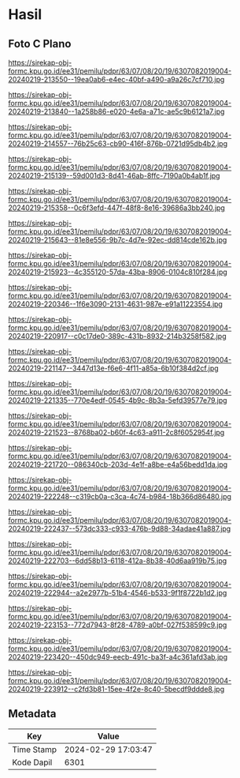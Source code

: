 # Hasil

## Foto C Plano

https://sirekap-obj-formc.kpu.go.id/ee31/pemilu/pdpr/63/07/08/20/19/6307082019004-20240219-213550--19ea0ab6-e4ec-40bf-a490-a9a26c7cf710.jpg

https://sirekap-obj-formc.kpu.go.id/ee31/pemilu/pdpr/63/07/08/20/19/6307082019004-20240219-213840--1a258b86-e020-4e6a-a71c-ae5c9b6121a7.jpg

https://sirekap-obj-formc.kpu.go.id/ee31/pemilu/pdpr/63/07/08/20/19/6307082019004-20240219-214557--76b25c63-cb90-416f-876b-0721d95db4b2.jpg

https://sirekap-obj-formc.kpu.go.id/ee31/pemilu/pdpr/63/07/08/20/19/6307082019004-20240219-215139--59d001d3-8d41-46ab-8ffc-7190a0b4ab1f.jpg

https://sirekap-obj-formc.kpu.go.id/ee31/pemilu/pdpr/63/07/08/20/19/6307082019004-20240219-215358--0c6f3efd-447f-48f8-8e16-39686a3bb240.jpg

https://sirekap-obj-formc.kpu.go.id/ee31/pemilu/pdpr/63/07/08/20/19/6307082019004-20240219-215643--81e8e556-9b7c-4d7e-92ec-dd814cde162b.jpg

https://sirekap-obj-formc.kpu.go.id/ee31/pemilu/pdpr/63/07/08/20/19/6307082019004-20240219-215923--4c355120-57da-43ba-8906-0104c810f284.jpg

https://sirekap-obj-formc.kpu.go.id/ee31/pemilu/pdpr/63/07/08/20/19/6307082019004-20240219-220346--1f6e3090-2131-4631-987e-e91a11223554.jpg

https://sirekap-obj-formc.kpu.go.id/ee31/pemilu/pdpr/63/07/08/20/19/6307082019004-20240219-220917--c0c17de0-389c-431b-8932-214b3258f582.jpg

https://sirekap-obj-formc.kpu.go.id/ee31/pemilu/pdpr/63/07/08/20/19/6307082019004-20240219-221147--3447d13e-f6e6-4f11-a85a-6b10f384d2cf.jpg

https://sirekap-obj-formc.kpu.go.id/ee31/pemilu/pdpr/63/07/08/20/19/6307082019004-20240219-221335--770e4edf-0545-4b9c-8b3a-5efd39577e79.jpg

https://sirekap-obj-formc.kpu.go.id/ee31/pemilu/pdpr/63/07/08/20/19/6307082019004-20240219-221523--8768ba02-b60f-4c63-a911-2c8f6052954f.jpg

https://sirekap-obj-formc.kpu.go.id/ee31/pemilu/pdpr/63/07/08/20/19/6307082019004-20240219-221720--086340cb-203d-4e1f-a8be-e4a56bedd1da.jpg

https://sirekap-obj-formc.kpu.go.id/ee31/pemilu/pdpr/63/07/08/20/19/6307082019004-20240219-222248--c319cb0a-c3ca-4c74-b984-18b366d86480.jpg

https://sirekap-obj-formc.kpu.go.id/ee31/pemilu/pdpr/63/07/08/20/19/6307082019004-20240219-222437--573dc333-c933-476b-9d88-34adae41a887.jpg

https://sirekap-obj-formc.kpu.go.id/ee31/pemilu/pdpr/63/07/08/20/19/6307082019004-20240219-222703--6dd58b13-6118-412a-8b38-40d6aa919b75.jpg

https://sirekap-obj-formc.kpu.go.id/ee31/pemilu/pdpr/63/07/08/20/19/6307082019004-20240219-222944--a2e2977b-51b4-4546-b533-9f1f8722b1d2.jpg

https://sirekap-obj-formc.kpu.go.id/ee31/pemilu/pdpr/63/07/08/20/19/6307082019004-20240219-223153--772d7943-8f28-4789-a0bf-027f538599c9.jpg

https://sirekap-obj-formc.kpu.go.id/ee31/pemilu/pdpr/63/07/08/20/19/6307082019004-20240219-223420--450dc949-eecb-491c-ba3f-a4c361afd3ab.jpg

https://sirekap-obj-formc.kpu.go.id/ee31/pemilu/pdpr/63/07/08/20/19/6307082019004-20240219-223912--c2fd3b81-15ee-4f2e-8c40-5becdf9ddde8.jpg


## Metadata

| Key        | Value               |
| ---------- | ------------------- |
| Time Stamp | 2024-02-29 17:03:47 |
| Kode Dapil | 6301                |



